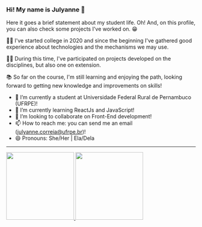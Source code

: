 ### Hi! My name is Julyanne 👋

Here it goes a brief statement about my student life. Oh! And, on this profile, you can also check some projects I've worked on. 😁

🙋‍♀️ I've started college in 2020 and since the beginning I've gathered good experience about technologies and the mechanisms we may use. 

👩‍💻 During this time, I've participated on projects developed on the disciplines, but also one on extension. 

📚 So far on the course, I'm still learning and enjoying the path, looking forward to getting new knowledge and improvements on skills!

- 🔭 I’m currently a student at Universidade Federal Rural de Pernambuco (UFRPE)!
- 🌱 I’m currently learning ReactJs and JavaScript!
- 👯 I’m looking to collaborate on Front-End development!
- 📫 How to reach me: you can send me an email (julyanne.correia@ufrpe.br)!
- 😄 Pronouns: She/Her | Ela/Dela

<hr/>

<div>
  <a href="https://github.com/seu-usuário-aqui">
  <img height="180em" src="https://github-readme-stats.vercel.app/api/top-langs/?username=koda-ms&layout=compact&langs_count=7&theme=dracula"/>
  <img height="180em" src="https://github-readme-stats.vercel.app/api?username=koda-ms&show_icons=true&theme=dracula&include_all_commits=true&count_private=true"/>
</div>
